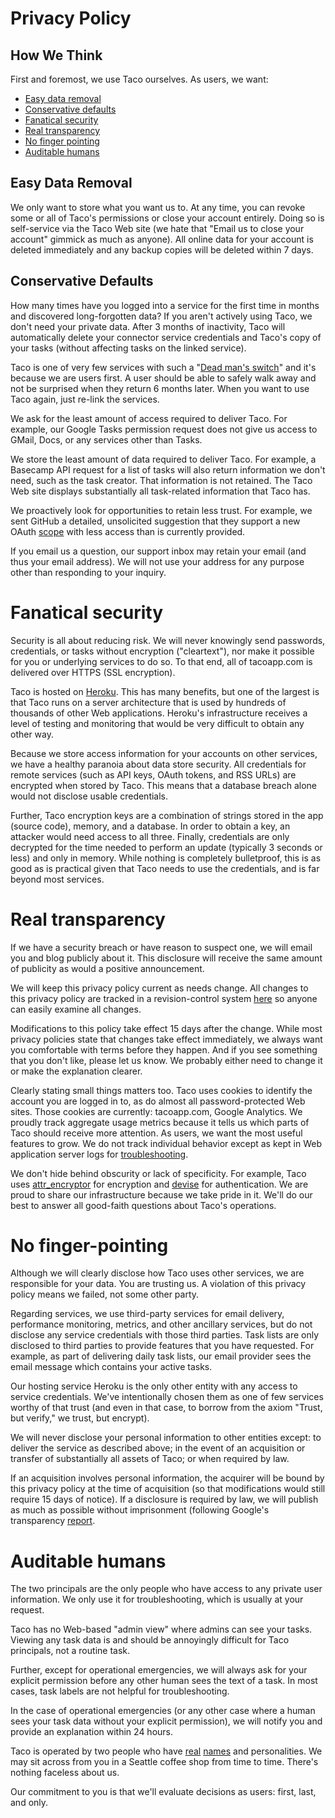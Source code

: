 # Privacy Policy

## How We Think

First and foremost, we use Taco ourselves. As users, we want:

* [Easy data removal](#easy-data-removal)
* [Conservative defaults](#conservative-defaults)
* [Fanatical security](#fanatical-security)
* [Real transparency](#real-transparency)
* [No finger pointing](#no-finger-pointing)
* [Auditable humans](#auditable-humans)


## Easy Data Removal

We only want to store what you want us to. At any time, you can revoke
some or all of Taco's permissions or close your account entirely. Doing
so is self-service via the Taco Web site (we hate that "Email us to
close your account" gimmick as much as anyone). All online data for your
account is deleted immediately and any backup copies will be deleted
within 7 days.

## Conservative Defaults

How many times have you logged into a service for the first time in
months and discovered long-forgotten data? If you aren't actively using
Taco, we don't need your private data. After 3 months of inactivity,
Taco will automatically delete your connector service credentials and
Taco's copy of your tasks (without affecting tasks on the linked
service).

Taco is one of very few services with such a "[Dead man's switch](http://en.wikipedia.org/wiki/Dead_man's_switch)"
and it's because we are users first. A user should be able to safely
walk away and not be surprised when they return 6 months later. When you
want to use Taco again, just re-link the services.

We ask for the least amount of access required to deliver Taco. For
example, our Google Tasks permission request does not give us access to
GMail, Docs, or any services other than Tasks.

We store the least amount of data required to deliver Taco. For example,
a Basecamp API request for a list of tasks will also return information
we don't need, such as the task creator. That information is not
retained. The Taco Web site displays substantially all task-related
information that Taco has.

We proactively look for opportunities to retain less trust. For example,
we sent GitHub a detailed, unsolicited suggestion that they support a
new OAuth [scope](http://developer.github.com/v3/oauth/) with less
access than is currently provided.

If you email us a question, our support inbox may retain your email (and
thus your email address). We will not use your address for any purpose
other than responding to your inquiry.


# Fanatical security

Security is all about reducing risk. We will never knowingly send
passwords, credentials, or tasks without encryption ("cleartext"), nor
make it possible for you or underlying services to do so. To that end,
all of tacoapp.com is delivered over HTTPS (SSL encryption). 

Taco is hosted on [Heroku](http://www.heroku.com/). This has many
benefits, but one of the largest is that Taco runs on a server
architecture that is used by hundreds of thousands of other Web
applications.  Heroku's infrastructure receives a level of testing and
monitoring that would be very difficult to obtain any other way.

Because we store access information for your accounts on other services,
we have a healthy paranoia about data store security. All credentials
for remote services (such as API keys, OAuth tokens, and RSS URLs) are
encrypted when stored by Taco. This means that a database breach alone
would not disclose usable credentials.

Further, Taco encryption keys are a combination of strings stored in the
app (source code), memory, and a database. In order to obtain a key, an
attacker would need access to all three. Finally, credentials are only
decrypted for the time needed to perform an update (typically 3 seconds
or less) and only in memory. While nothing is completely bulletproof,
this is as good as is practical given that Taco needs to use the
credentials, and is far beyond most services.


# Real transparency

If we have a security breach or have reason to suspect one, we will
email you and blog publicly about it. This disclosure will receive the
same amount of publicity as would a positive announcement.

We will keep this privacy policy current as needs change. All changes to
this privacy policy are tracked in a revision-control system
[here](https://github.com/tacoapp/privacy-policy) so anyone can easily
examine all changes.

Modifications to this policy take effect 15 days after the change. While
most privacy policies state that changes take effect immediately, we
always want you comfortable with terms before they happen. And if you
see something that you don't like, please let us know. We probably
either need to change it or make the explanation clearer.

Clearly stating small things matters too. Taco uses cookies to identify
the account you are logged in to, as do almost all password-protected
Web sites.  Those cookies are currently: tacoapp.com, Google Analytics.
We proudly track aggregate usage metrics because it tells us which parts
of Taco should receive more attention. As users, we want the most useful
features to grow.  We do not track individual behavior except as kept in
Web application server logs for
[troubleshooting](http://guides.rubyonrails.org/debugging_rails_applications.html).

We don't hide behind obscurity or lack of specificity. For example, Taco
uses [attr_encryptor](https://github.com/danpal/attr_encryptor) for
encryption and [devise](https://github.com/plataformatec/devise) for
authentication. We are proud to share our infrastructure because we take
pride in it. We'll do our best to answer all good-faith questions about
Taco's operations.


# No finger-pointing

Although we will clearly disclose how Taco uses other services, we are
responsible for your data. You are trusting us. A violation of this
privacy policy means we failed, not some other party.

Regarding services, we use third-party services for email delivery,
performance monitoring, metrics, and other ancillary services, but do
not disclose any service credentials with those third parties. Task
lists are only disclosed to third parties to provide features that you
have requested.  For example, as part of delivering daily task lists,
our email provider sees the email message which contains your active
tasks.

Our hosting service Heroku is the only other entity with any access to
service credentials. We've intentionally chosen them as one of few
services worthy of that trust (and even in that case, to borrow from the
axiom "Trust, but verify," we trust, but encrypt).

We will never disclose your personal information to other entities
except: to deliver the service as described above; in the event of an
acquisition or transfer of substantially all assets of Taco; or when
required by law.

If an acquisition involves personal information, the acquirer will be
bound by this privacy policy at the time of acquisition (so that
modifications would still require 15 days of notice). If a disclosure is
required by law, we will publish as much as possible without
imprisonment (following Google's transparency [report](http://www.google.com/transparencyreport/).


# Auditable humans

The two principals are the only people who have access to any private
user information. We only use it for troubleshooting, which is usually
at your request.

Taco has no Web-based "admin view" where admins can see your tasks.
Viewing any task data is and should be annoyingly difficult for Taco
principals, not a routine task.

Further, except for operational emergencies, we will always ask for your
explicit permission before any other human sees the text of a task.  In
most cases, task labels are not helpful for troubleshooting.

In the case of operational emergencies (or any other case where a human
sees your task data without your explicit permission), we will notify
you and provide an explanation within 24 hours.

Taco is operated by two people who have [real](http://twitter.com/troyd)
[names](http://twitter.com/fixie) and personalities. We may sit across
from you in a Seattle coffee shop from time to time. There's nothing
faceless about us.

Our commitment to you is that we'll evaluate decisions as users: first,
last, and only.
